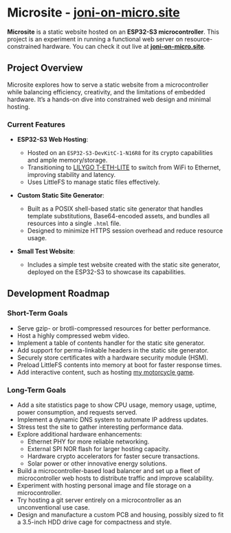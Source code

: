 # Microsite - [joni-on-micro.site](https://joni-on-micro.site)

**Microsite** is a static website hosted on an **ESP32-S3 microcontroller**.
This project is an experiment in running a functional web server on
resource-constrained hardware. You can check it out live at
**[joni-on-micro.site](https://joni-on-micro.site)**.

## Project Overview

Microsite explores how to serve a static website from a microcontroller while
balancing efficiency, creativity, and the limitations of embedded hardware. It’s
a hands-on dive into constrained web design and minimal hosting.

### Current Features

- **ESP32-S3 Web Hosting**:

  - Hosted on an `ESP32-S3-DevKitC-1-N16R8` for its crypto capabilities and
    ample memory/storage.
  - Transitioning to [LILYGO T-ETH-LITE](https://lilygo.cc/products/t-eth-lite)
    to switch from WiFi to Ethernet, improving stability and latency.
  - Uses LittleFS to manage static files effectively.

- **Custom Static Site Generator**:

  - Built as a POSIX shell-based static site generator that handles template
    substitutions, Base64-encoded assets, and bundles all resources into a
    single `.html` file.
  - Designed to minimize HTTPS session overhead and reduce resource usage.

- **Small Test Website**:
  - Includes a simple test website created with the static site generator,
    deployed on the ESP32-S3 to showcase its capabilities.

## Development Roadmap

### Short-Term Goals

- Serve gzip- or brotli-compressed resources for better performance.
- Host a highly compressed webm video.
- Implement a table of contents handler for the static site generator.
- Add support for perma-linkable headers in the static site generator.
- Securely store certificates with a hardware security module (HSM).
- Preload LittleFS contents into memory at boot for faster response times.
- Add interactive content, such as hosting
  [my motorcycle game](https://github.com/averagewagon/wasm4-zig-game).

### Long-Term Goals

- Add a site statistics page to show CPU usage, memory usage, uptime, power
  consumption, and requests served.
- Implement a dynamic DNS system to automate IP address updates.
- Stress test the site to gather interesting performance data.
- Explore additional hardware enhancements:
  - Ethernet PHY for more reliable networking.
  - External SPI NOR flash for larger hosting capacity.
  - Hardware crypto accelerators for faster secure transactions.
  - Solar power or other innovative energy solutions.
- Build a microcontroller-based load balancer and set up a fleet of
  microcontroller web hosts to distribute traffic and improve scalability.
- Experiment with hosting personal image and file storage on a microcontroller.
- Try hosting a git server entirely on a microcontroller as an unconventional
  use case.
- Design and manufacture a custom PCB and housing, possibly sized to fit a
  3.5-inch HDD drive cage for compactness and style.
